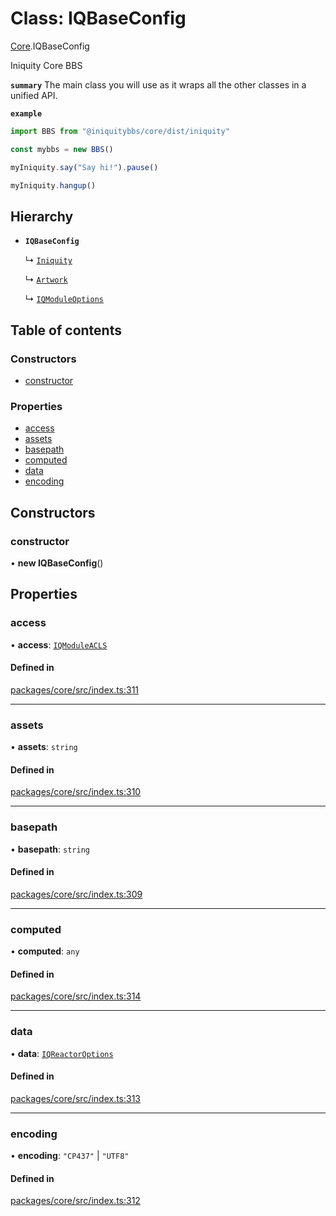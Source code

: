 # Class: IQBaseConfig

[Core](../modules/Core.md).IQBaseConfig

Iniquity Core BBS

**`summary`** The main class you will use as it wraps all the other classes in a unified API.

**`example`**
```typescript
import BBS from "@iniquitybbs/core/dist/iniquity"

const mybbs = new BBS()

myIniquity.say("Say hi!").pause()

myIniquity.hangup()

```

## Hierarchy

- **`IQBaseConfig`**

  ↳ [`Iniquity`](Core.Iniquity.md)

  ↳ [`Artwork`](Core.Artwork.md)

  ↳ [`IQModuleOptions`](../interfaces/Core.IQModuleOptions.md)

## Table of contents

### Constructors

- [constructor](Core.IQBaseConfig.md#constructor)

### Properties

- [access](Core.IQBaseConfig.md#access)
- [assets](Core.IQBaseConfig.md#assets)
- [basepath](Core.IQBaseConfig.md#basepath)
- [computed](Core.IQBaseConfig.md#computed)
- [data](Core.IQBaseConfig.md#data)
- [encoding](Core.IQBaseConfig.md#encoding)

## Constructors

### constructor

• **new IQBaseConfig**()

## Properties

### access

• **access**: [`IQModuleACLS`](../enums/Core.IQModuleACLS.md)

#### Defined in

[packages/core/src/index.ts:311](https://github.com/iniquitybbs/iniquity/blob/dde6bbb/packages/core/src/index.ts#L311)

___

### assets

• **assets**: `string`

#### Defined in

[packages/core/src/index.ts:310](https://github.com/iniquitybbs/iniquity/blob/dde6bbb/packages/core/src/index.ts#L310)

___

### basepath

• **basepath**: `string`

#### Defined in

[packages/core/src/index.ts:309](https://github.com/iniquitybbs/iniquity/blob/dde6bbb/packages/core/src/index.ts#L309)

___

### computed

• **computed**: `any`

#### Defined in

[packages/core/src/index.ts:314](https://github.com/iniquitybbs/iniquity/blob/dde6bbb/packages/core/src/index.ts#L314)

___

### data

• **data**: [`IQReactorOptions`](../interfaces/Core.IQReactorOptions.md)

#### Defined in

[packages/core/src/index.ts:313](https://github.com/iniquitybbs/iniquity/blob/dde6bbb/packages/core/src/index.ts#L313)

___

### encoding

• **encoding**: ``"CP437"`` \| ``"UTF8"``

#### Defined in

[packages/core/src/index.ts:312](https://github.com/iniquitybbs/iniquity/blob/dde6bbb/packages/core/src/index.ts#L312)
